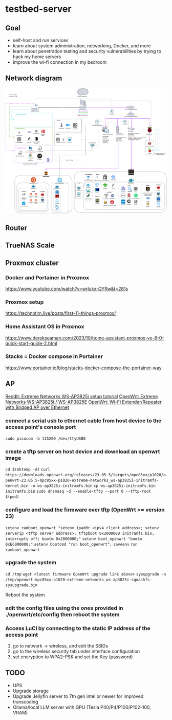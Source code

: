 # testbed-server

## Goal
- self-host and run services
- learn about system administration, networking, Docker, and more
- learn about penetration testing and security vulnerabilities by trying to hack my home servers
- improve the wi-fi connection in my bedroom

## Network diagram
![alt text](example-network.png)

## Router

## TrueNAS Scale

## Proxmox cluster

### Docker and Portainer in Proxmox
https://www.youtube.com/watch?v=wrlukx-QYRw&t=281s

### Proxmox setup
https://technotim.live/posts/first-11-things-proxmox/

### Home Assistant OS in Proxmox
https://www.derekseaman.com/2023/10/home-assistant-proxmox-ve-8-0-quick-start-guide-2.html

### Stacks = Docker compose in Portainer
https://www.portainer.io/blog/stacks-docker-compose-the-portainer-way

## AP
[Reddit: Extreme Networks WS-AP3825i setup tutorial](https://www.reddit.com/r/openwrt/comments/1e0otf7/extreme_networks_wsap3825i_setup_tutorial/)
[OpenWrt: Extreme Networks WS-AP3825i / WS-AP3825E](https://openwrt.org/toh/extreme_networks/ws-ap3825i)
[OpenWrt: Wi-Fi Extender/Repeater with Bridged AP over Ethernet](https://openwrt.org/docs/guide-user/network/wifi/wifiextenders/bridgedap)

### connect a serial usb to ethernet cable from host device to the access point's console port
`sudo picocom -b 115200 /dev/ttyUSB0`

### create a tftp server on host device and download an openwrt image
`cd $(mktemp -d)`
`curl https://downloads.openwrt.org/releases/23.05.5/targets/mpc85xx/p1020/openwrt-23.05.5-mpc85xx-p1020-extreme-networks_ws-ap3825i-initramfs-kernel.bin -o ws-ap3825i-initramfs.bin`
`cp ws-ap3825i-initramfs.bin initramfs.bin`
`sudo dnsmasq -d --enable-tftp --port 0 --tftp-root $(pwd)`

### configure and load the firmware over tftp (OpenWrt >= version 23)
`setenv ramboot_openwrt "setenv ipaddr <ipv4 client address>; setenv serverip <tftp server address>; tftpboot 0x2000000 initramfs.bin; interrupts off; bootm 0x2000000;"`
`setenv boot_openwrt "bootm 0xEC000000;"`
`setenv bootcmd "run boot_openwrt";`
`saveenv`
`run ramboot_openwrt`

### upgrade the system
`cd /tmp`
`wget <latest firmware OpenWrt upgrade link above>`
`sysupgrade -n /tmp/openwrt-mpc85xx-p1020-extreme-networks_ws-ap3825i-squashfs-sysupgrade.bin`

Reboot the system

### edit the config files using the ones provided in ./openwrt/etc/config then reboot the system

### Access LuCI by connecting to the static IP address of the access point
1. go to network -> wireless, and edit the SSIDs
2. go to the wireless security tab under interface configuration
3. set encryption to WPA2-PSK and set the Key (password)

## TODO
- UPS
- Upgrade storage
- Upgrade Jellyfin server to 7th gen intel or newer for improved transcoding
- Ollama/local LLM server with GPU (Tesla P40/P4/P100/P102-100, VRAM)
